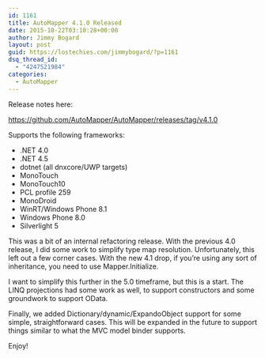 ```yaml
---
id: 1161
title: AutoMapper 4.1.0 Released
date: 2015-10-22T03:10:28+00:00
author: Jimmy Bogard
layout: post
guid: https://lostechies.com/jimmybogard/?p=1161
dsq_thread_id:
  - "4247521984"
categories:
  - AutoMapper
---
```

Release notes here:

<https://github.com/AutoMapper/AutoMapper/releases/tag/v4.1.0>

Supports the following frameworks:

  * .NET 4.0
  * .NET 4.5
  * dotnet (all dnxcore/UWP targets)
  * MonoTouch
  * MonoTouch10
  * PCL profile 259
  * MonoDroid
  * WinRT/Windows Phone 8.1
  * Windows Phone 8.0
  * Silverlight 5

This was a bit of an internal refactoring release. With the previous 4.0 release, I did some work to simplify type map resolution. Unfortunately, this left out a few corner cases. With the new 4.1 drop, if you&#8217;re using any sort of inheritance, you need to use Mapper.Initialize.

I want to simplify this further in the 5.0 timeframe, but this is a start. The LINQ projections had some work as well, to support constructors and some groundwork to support OData.

Finally, we added Dictionary/dynamic/ExpandoObject support for some simple, straightforward cases. This will be expanded in the future to support things similar to what the MVC model binder supports.

Enjoy!